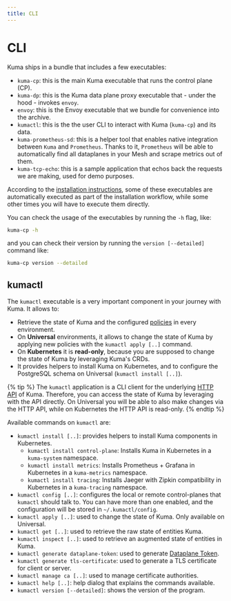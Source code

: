 ```yaml
---
title: CLI
---
```

# CLI

Kuma ships in a bundle that includes a few executables:

* `kuma-cp`: this is the main Kuma executable that runs the control plane (CP).
* `kuma-dp`: this is the Kuma data plane proxy executable that - under the hood - invokes `envoy`.
* `envoy`: this is the Envoy executable that we bundle for convenience into the archive.
* `kumactl`: this is the the user CLI to interact with Kuma (`kuma-cp`) and its data.
* `kuma-prometheus-sd`: this is a helper tool that enables native integration between `Kuma` and `Prometheus`. Thanks to it, `Prometheus` will be able to automatically find all dataplanes in your Mesh and scrape metrics out of them.
* `kuma-tcp-echo`: this is a sample application that echos back the requests we are making, used for demo purposes.

According to the [installation instructions](/install/), some of these executables are automatically executed as part of the installation workflow, while some other times you will have to execute them directly.

You can check the usage of the executables by running the `-h` flag, like:

```sh
kuma-cp -h
```

and you can check their version by running the `version [--detailed]` command like:

```sh
kuma-cp version --detailed
```

## kumactl

The `kumactl` executable is a very important component in your journey with Kuma. It allows to:

* Retrieve the state of Kuma and the configured [policies](../../policies/introduction) in every environment.
* On **Universal** environments, it allows to change the state of Kuma by applying new policies with the `kumactl apply [..]` command.
* On **Kubernetes** it is **read-only**, because you are supposed to change the state of Kuma by leveraging Kuma's CRDs.
* It provides helpers to install Kuma on Kubernetes, and to configure the PostgreSQL schema on Universal (`kumactl install [..]`).

{% tip %}
The `kumactl` application is a CLI client for the underlying [HTTP API](../http-api) of Kuma. Therefore, you can access the state of Kuma by leveraging with the API directly. On Universal you will be able to also make changes via the HTTP API, while on Kubernetes the HTTP API is read-only.
{% endtip %}

Available commands on `kumactl` are:

* `kumactl install [..]`: provides helpers to install Kuma components in Kubernetes.
  * `kumactl install control-plane`: Installs Kuma in Kubernetes in a `kuma-system` namespace.
  * `kumactl install metrics`: Installs Prometheus + Grafana in Kubernetes in a `kuma-metrics` namespace.
  * `kumactl install tracing`: Installs Jaeger with Zipkin compatibility in Kubernetes in a `kuma-tracing` namespace.
* `kumactl config [..]`: configures the local or remote control-planes that `kumactl` should talk to. You can have more than one enabled, and the configuration will be stored in `~/.kumactl/config`.
* `kumactl apply [..]`: used to change the state of Kuma. Only available on Universal.
* `kumactl get [..]`: used to retrieve the raw state of entities Kuma.
* `kumactl inspect [..]`: used to retrieve an augmented state of entities in Kuma.
* `kumactl generate dataplane-token`: used to generate [Dataplane Token](../documentation/security/#dataplane-token).
* `kumactl generate tls-certificate`: used to generate a TLS certificate for client or server.
* `kumactl manage ca [..]`: used to manage certificate authorities.
* `kumactl help [..]`: help dialog that explains the commands available.
* `kumactl version [--detailed]`: shows the version of the program.